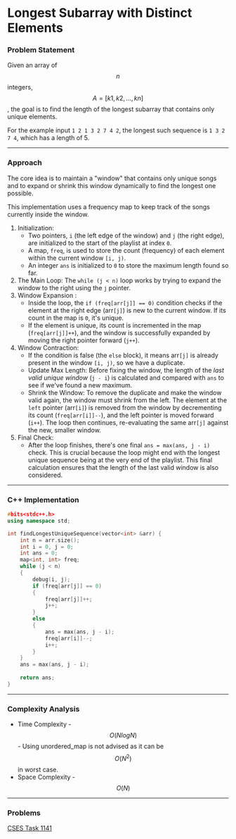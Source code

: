 # Longest Subarray with Distinct Elements

### Problem Statement

Given an array of $$n$$ integers, $$A=[k1​,k2​,…,kn​]$$, the goal is to find the length of the longest subarray that contains only unique elements.

For the example input `1 2 1 3 2 7 4 2`, the longest such sequence is `1 3 2 7 4`, which has a length of 5.

***

### Approach

The core idea is to maintain a "window" that contains only unique songs and to expand or shrink this window dynamically to find the longest one possible.

This implementation uses a frequency map to keep track of the songs currently inside the window.

1. Initialization:
   * Two pointers, `i` (the left edge of the window) and `j` (the right edge), are initialized to the start of the playlist at index `0`.
   * A map, `freq`, is used to store the count (frequency) of each element within the current window `[i, j)`.
   * An integer `ans` is initialized to `0` to store the maximum length found so far.
2. The Main Loop: The `while (j < n)` loop works by trying to expand the window to the right using the `j` pointer.
3. Window Expansion :
   * Inside the loop, the `if (freq[arr[j]] == 0)` condition checks if the element at the right edge (arr`[j]`) is new to the current window. If its count in the map is `0`, it's unique.
   * If the element is unique, its count is incremented in the map (`freq[arr[j]]++`), and the window is successfully expanded by moving the right pointer forward (`j++`).
4. Window Contraction:
   * If the condition is false (the `else` block), it means arr`[j]` is already present in the window `[i, j)`, so we have a duplicate.
   * Update Max Length: Before fixing the window, the length of the _last valid unique window_ (`j - i`) is calculated and compared with `ans` to see if we've found a new maximum.
   * Shrink the Window: To remove the duplicate and make the window valid again, the window must shrink from the left. The element at the `left` pointer (arr`[i]`) is removed from the window by decrementing its count (`freq[arr[i]]--`), and the left pointer is moved forward (`i++`). The loop then continues, re-evaluating the same arr`[j]` against the new, smaller window.
5. Final Check:
   * After the loop finishes, there's one final `ans = max(ans, j - i)` check. This is crucial because the loop might end with the longest unique sequence being at the very end of the playlist. This final calculation ensures that the length of the last valid window is also considered.

***

### C++ Implementation

```cpp
#bits<stdc++.h>
using namespace std;

int findLongestUniqueSequence(vector<int> &arr) {
    int n = arr.size();
    int i = 0, j = 0;
    int ans = 0;
    map<int, int> freq;
    while (j < n)
    {
        debug(i, j);
        if (freq[arr[j]] == 0)
        {
            freq[arr[j]]++;
            j++;
        }
        else
        {
            ans = max(ans, j - i);
            freq[arr[i]]--;
            i++;
        }
    }
    ans = max(ans, j - i);
    
    return ans;
}
```

***

### Complexity Analysis

* Time Complexity - $$O(NlogN)$$ - Using unordered\_map is not advised as it can be $$O(N^2)$$ in worst case.
* Space Complexity - $$O(N)$$

***

### Problems

[CSES Task 1141](https://cses.fi/problemset/task/1141)
